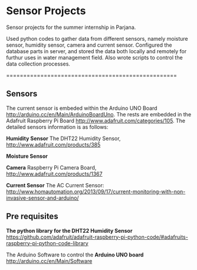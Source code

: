 Sensor Projects
================================================

Sensor projects for the summer internship in Parjana. 

Used python codes to gather data from different sensors, namely moisture sensor, humidity sensor, camera and current sensor. Configured the database parts in server, and stored the data both locally and remotely for furthur uses in water management field. Also wrote scripts to control the data collection processes.


==================================================

Sensors
------------------------------
The current sensor is embeded within the Arduino UNO Board http://arduino.cc/en/Main/ArduinoBoardUno. The rests are embedded in the Adafruit Raspberry Pi Board http://www.adafruit.com/categories/105. The detailed sensors information is as follows:


**Humidity Sensor**
The DHT22 Humidity Sensor, http://www.adafruit.com/products/385

**Moisture Sensor**

**Camera** Raspberry Pi Camera Board, http://www.adafruit.com/products/1367

**Current Sensor** The AC Current Sensor: http://www.homautomation.org/2013/09/17/current-monitoring-with-non-invasive-sensor-and-arduino/


Pre requisites
-----------------------------------------
**The python library for the DHT22 Humidity Sensor**
https://github.com/adafruit/adafruit-raspberry-pi-python-code/#adafruits-raspberry-pi-python-code-library

The Arduino Software to control the **Arduino UNO board**
http://arduino.cc/en/Main/Software
